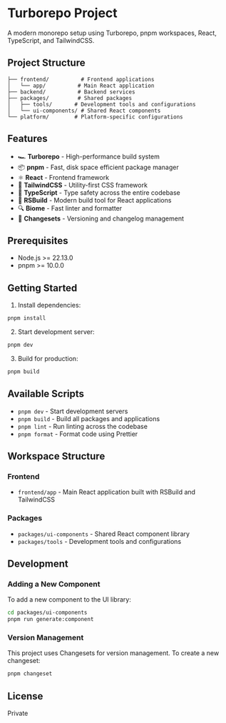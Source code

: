 # Turborepo Project

A modern monorepo setup using Turborepo, pnpm workspaces, React, TypeScript, and TailwindCSS.

## Project Structure

```
├── frontend/          # Frontend applications
│   └── app/          # Main React application
├── backend/          # Backend services
├── packages/         # Shared packages
│   ├── tools/       # Development tools and configurations
│   └── ui-components/ # Shared React components
└── platform/        # Platform-specific configurations
```

## Features

- 🏎️ **Turborepo** - High-performance build system
- 📦 **pnpm** - Fast, disk space efficient package manager
- ⚛️ **React** - Frontend framework
- 🎨 **TailwindCSS** - Utility-first CSS framework
- 🔧 **TypeScript** - Type safety across the entire codebase
- 📱 **RSBuild** - Modern build tool for React applications
- 🔍 **Biome** - Fast linter and formatter
- 🔄 **Changesets** - Versioning and changelog management

## Prerequisites

- Node.js >= 22.13.0
- pnpm >= 10.0.0

## Getting Started

1. Install dependencies:
```bash
pnpm install
```

2. Start development server:
```bash
pnpm dev
```

3. Build for production:
```bash
pnpm build
```

## Available Scripts

- `pnpm dev` - Start development servers
- `pnpm build` - Build all packages and applications
- `pnpm lint` - Run linting across the codebase
- `pnpm format` - Format code using Prettier

## Workspace Structure

### Frontend

- `frontend/app` - Main React application built with RSBuild and TailwindCSS

### Packages

- `packages/ui-components` - Shared React component library
- `packages/tools` - Development tools and configurations

## Development

### Adding a New Component

To add a new component to the UI library:

```bash
cd packages/ui-components
pnpm run generate:component
```

### Version Management

This project uses Changesets for version management. To create a new changeset:

```bash
pnpm changeset
```

## License

Private